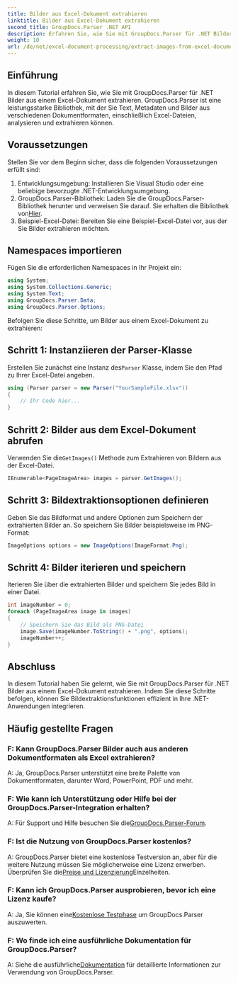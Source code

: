 ```yaml
---
title: Bilder aus Excel-Dokument extrahieren
linktitle: Bilder aus Excel-Dokument extrahieren
second_title: GroupDocs.Parser .NET API
description: Erfahren Sie, wie Sie mit GroupDocs.Parser für .NET Bilder aus Excel-Dokumenten extrahieren. Schritt-für-Schritt-Anleitung mit Codebeispielen.
weight: 10
url: /de/net/excel-document-processing/extract-images-from-excel-document/
---
```

## Einführung
In diesem Tutorial erfahren Sie, wie Sie mit GroupDocs.Parser für .NET Bilder aus einem Excel-Dokument extrahieren. GroupDocs.Parser ist eine leistungsstarke Bibliothek, mit der Sie Text, Metadaten und Bilder aus verschiedenen Dokumentformaten, einschließlich Excel-Dateien, analysieren und extrahieren können.
## Voraussetzungen
Stellen Sie vor dem Beginn sicher, dass die folgenden Voraussetzungen erfüllt sind:
1. Entwicklungsumgebung: Installieren Sie Visual Studio oder eine beliebige bevorzugte .NET-Entwicklungsumgebung.
2.  GroupDocs.Parser-Bibliothek: Laden Sie die GroupDocs.Parser-Bibliothek herunter und verweisen Sie darauf. Sie erhalten die Bibliothek von[Hier](https://releases.groupdocs.com/parser/net/).
3. Beispiel-Excel-Datei: Bereiten Sie eine Beispiel-Excel-Datei vor, aus der Sie Bilder extrahieren möchten.
## Namespaces importieren
Fügen Sie die erforderlichen Namespaces in Ihr Projekt ein:
```csharp
using System;
using System.Collections.Generic;
using System.Text;
using GroupDocs.Parser.Data;
using GroupDocs.Parser.Options;
```
Befolgen Sie diese Schritte, um Bilder aus einem Excel-Dokument zu extrahieren:
## Schritt 1: Instanziieren der Parser-Klasse
 Erstellen Sie zunächst eine Instanz des`Parser` Klasse, indem Sie den Pfad zu Ihrer Excel-Datei angeben.
```csharp
using (Parser parser = new Parser("YourSampleFile.xlsx"))
{
    // Ihr Code hier...
}
```
## Schritt 2: Bilder aus dem Excel-Dokument abrufen
 Verwenden Sie die`GetImages()` Methode zum Extrahieren von Bildern aus der Excel-Datei.
```csharp
IEnumerable<PageImageArea> images = parser.GetImages();
```
## Schritt 3: Bildextraktionsoptionen definieren
Geben Sie das Bildformat und andere Optionen zum Speichern der extrahierten Bilder an. So speichern Sie Bilder beispielsweise im PNG-Format:
```csharp
ImageOptions options = new ImageOptions(ImageFormat.Png);
```
## Schritt 4: Bilder iterieren und speichern
Iterieren Sie über die extrahierten Bilder und speichern Sie jedes Bild in einer Datei.
```csharp
int imageNumber = 0;
foreach (PageImageArea image in images)
{
    // Speichern Sie das Bild als PNG-Datei
    image.Save(imageNumber.ToString() + ".png", options);
    imageNumber++;
}
```
## Abschluss
In diesem Tutorial haben Sie gelernt, wie Sie mit GroupDocs.Parser für .NET Bilder aus einem Excel-Dokument extrahieren. Indem Sie diese Schritte befolgen, können Sie Bildextraktionsfunktionen effizient in Ihre .NET-Anwendungen integrieren.

## Häufig gestellte Fragen
### F: Kann GroupDocs.Parser Bilder auch aus anderen Dokumentformaten als Excel extrahieren?
A: Ja, GroupDocs.Parser unterstützt eine breite Palette von Dokumentformaten, darunter Word, PowerPoint, PDF und mehr.
### F: Wie kann ich Unterstützung oder Hilfe bei der GroupDocs.Parser-Integration erhalten?
 A: Für Support und Hilfe besuchen Sie die[GroupDocs.Parser-Forum](https://forum.groupdocs.com/c/parser/17).
### F: Ist die Nutzung von GroupDocs.Parser kostenlos?
 A: GroupDocs.Parser bietet eine kostenlose Testversion an, aber für die weitere Nutzung müssen Sie möglicherweise eine Lizenz erwerben. Überprüfen Sie die[Preise und Lizenzierung](https://purchase.groupdocs.com/buy)Einzelheiten.
### F: Kann ich GroupDocs.Parser ausprobieren, bevor ich eine Lizenz kaufe?
 A: Ja, Sie können eine[Kostenlose Testphase](https://releases.groupdocs.com/) um GroupDocs.Parser auszuwerten.
### F: Wo finde ich eine ausführliche Dokumentation für GroupDocs.Parser?
 A: Siehe die ausführliche[Dokumentation](https://tutorials.groupdocs.com/parser/net/) für detaillierte Informationen zur Verwendung von GroupDocs.Parser.